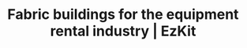 ---
title: "Fabric buildings for the equipment rental industry | EzKit"
description: >-
  Equipment rental centers can rent out this temporary building to their customers to protect storage from the elements. Learn more.
titre: Contact Us
identifiant: contact
i18nlanguage: en
slug: contact
layout: contact
image: 
menuid: contact
section1:
  image: /images/ezkit-contact.jpg
  title: TEMPORARY BUILDINGS THAT EQUIPMENT RENTAL CENTERS CAN RENT TO THEIR CUSTOMERS
  description1: >-
    The EzKit<sup>TM</sup> is a temporary building that equipment rental centers can purchase and rent out to their clients to answer their short-term storage needs.
  points:
    - text: Durable enough to rent out many times without damage
    - text: Designed to be easy to rent
    - text: Modular design that allows for customized buildings
    - text: Adapted to meet the needs of various sectors
  description2: >-
    It can be used to store machinery and materials during construction projects, to protect bulk goods or agricultural equipment, on mining or forestry sites, as an emergency shelter and much more.
  link: Learn more
section2:
  col1:
    title: Contact Us
    description: >-
      Got questions? Looking to book an appointment? Reach out to our team of experts and we’ll get back to you as soon as possible. 
  col2:
    title: Information
    tabtitle: Head Office

---